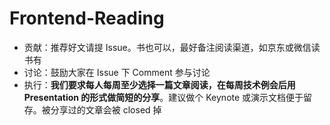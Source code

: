 # Frontend-Reading

- 贡献：推荐好文请提 Issue。书也可以，最好备注阅读渠道，如京东或微信读书有
- 讨论：鼓励大家在 Issue 下 Comment 参与讨论
- 执行：**我们要求每人每周至少选择一篇文章阅读，在每周技术例会后用 Presentation 的形式做简短的分享**。建议做个 Keynote 或演示文档便于留存。被分享过的文章会被 closed 掉
